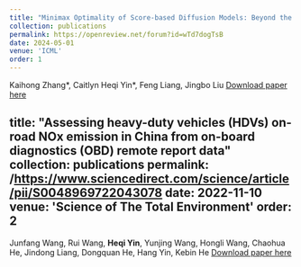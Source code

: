 ```yaml
---
title: "Minimax Optimality of Score-based Diffusion Models: Beyond the Density Lower Bound Assumptions"
collection: publications
permalink: https://openreview.net/forum?id=wTd7dogTsB
date: 2024-05-01
venue: 'ICML'
order: 1
---
```

Kaihong Zhang*, Caitlyn Heqi Yin*, Feng Liang, Jingbo Liu
[Download paper here](https://openreview.net/pdf?id=wTd7dogTsB)


title: "Assessing heavy-duty vehicles (HDVs) on-road NOx emission in China from on-board diagnostics (OBD) remote report data"
collection: publications
permalink: /https://www.sciencedirect.com/science/article/pii/S0048969722043078
date: 2022-11-10
venue: 'Science of The Total Environment'
order: 2
---
Junfang Wang, Rui Wang, **Heqi Yin**, Yunjing Wang, Hongli Wang, Chaohua He, Jindong Liang, Dongquan He, Hang Yin, Kebin He
[Download paper here](https://www.sciencedirect.com/science/article/pii/S0048969722043078)
